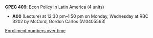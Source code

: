 **GPEC 409**: Econ Policy in Latin America (4 units)

- **A00** (Lecture) at 12:30 pm–1:50 pm on Monday, Wednesday at RBC 3202 by McCord, Gordon Carlos (A10405563)

[Enrollment numbers over time](./GPEC409.tsv)

